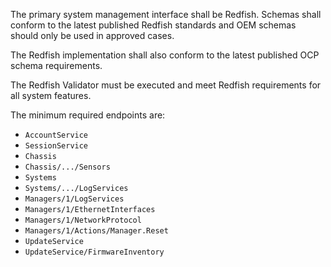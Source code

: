 The primary system management interface shall be Redfish.  Schemas shall
conform to the latest published Redfish standards and OEM schemas should only
be used in approved cases.

The Redfish implementation shall also conform to the latest published OCP
schema requirements.

The Redfish Validator must be executed and meet Redfish requirements for all
system features.  

The minimum required endpoints are:

* `AccountService`
* `SessionService`
* `Chassis`
* `Chassis/.../Sensors`
* `Systems`
* `Systems/.../LogServices`
* `Managers/1/LogServices`
* `Managers/1/EthernetInterfaces`
* `Managers/1/NetworkProtocol`
* `Managers/1/Actions/Manager.Reset`
* `UpdateService`
* `UpdateService/FirmwareInventory`

